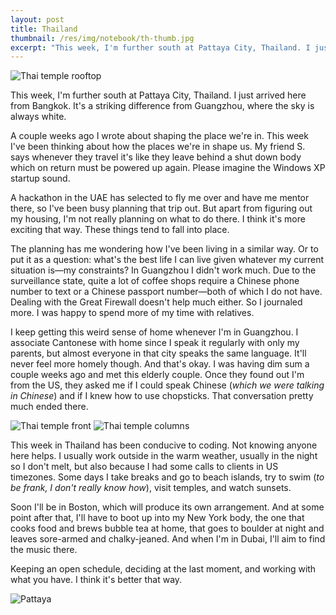 ```yaml
---
layout: post
title: Thailand
thumbnail: /res/img/notebook/th-thumb.jpg
excerpt: "This week, I'm further south at Pattaya City, Thailand. I just arrived here from Bangkok. It's a striking difference from Guangzhou, where the sky is always white. It's so blue here."
---
```


<img class="rzimg" src="/res/img/notebook/th-roof.jpg" alt="Thai temple rooftop" />

This week, I'm further south at Pattaya City, Thailand. I just arrived here from Bangkok. It's a striking difference from Guangzhou, where the sky is always white.

A couple weeks ago I wrote about shaping the place we're in. This week I've been thinking about how the places we're in shape us. My friend S. says whenever they travel it's like they leave behind a shut down body which on return must be powered up again. Please imagine the Windows XP startup sound.

A hackathon in the UAE has selected to fly me over and have me mentor there, so I've been busy planning that trip out. But apart from figuring out my housing, I'm not really planning on what to do there. I think it's more exciting that way. These things tend to fall into place.

The planning has me wondering how I've been living in a similar way. Or to put it as a question: what's the best life I can live given whatever my current situation is—my constraints? In Guangzhou I didn't work much. Due to the surveillance state, quite a lot of coffee shops require a Chinese phone number to text or a Chinese passport number—both of which I do not have. Dealing with the Great Firewall doesn't help much either. So I journaled more. I was happy to spend more of my time with relatives.

I keep getting this weird sense of home whenever I'm in Guangzhou. I associate Cantonese with home since I speak it regularly with only my parents, but almost everyone in that city speaks the same language. It'll never feel more homely though. And that's okay. I was having dim sum a couple weeks ago and met this elderly couple. Once they found out I'm from the US, they asked me if I could speak Chinese (*which we were talking in Chinese*) and if I knew how to use chopsticks. That conversation pretty much ended there.

<p>
    <img class="himg" src="/res/img/notebook/th-tmp.jpg" alt="Thai temple front"/>
    <img class="himg" src="/res/img/notebook/th-col.jpg" alt="Thai temple columns"/>
</p>

This week in Thailand has been conducive to coding.  Not knowing anyone here helps. I usually work outside in the warm weather, usually in the night so I don't melt, but also because I had some calls to clients in US timezones. Some days I take breaks and go to beach islands, try to swim (*to be frank, I don't really know how*), visit temples, and watch sunsets.

Soon I'll be in Boston, which will produce its own arrangement. And at some point after that, I'll have to boot up into my New York body, the one that cooks food and brews bubble tea at home, that goes to boulder at night and leaves sore-armed and chalky-jeaned. And when I'm in Dubai, I'll aim to find the music there.

Keeping an open schedule, deciding at the last moment, and working with what you have. I think it's better that way.

![Pattaya](/res/img/notebook/th-pattaya.jpg)
